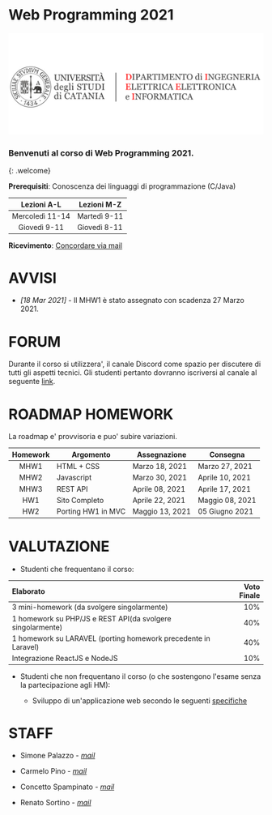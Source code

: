 # Web Programming 2021

[![logo](/imgs/logo.png)](http://www.dieei.unict.it/corsi/l-8-inf)

### Benvenuti al corso di Web Programming 2021.
{: .welcome} 

**Prerequisiti**: Conoscenza dei linguaggi di programmazione (C/Java)  

| Lezioni A-L     | Lezioni M-Z   |
| :----------:    | --------------|
| Mercoledì 11-14 | Martedì 9-11  |
| Giovedì 9-11    | Giovedì 8-11  |

**Ricevimento**: [Concordare via mail](#staff) 


# AVVISI

- _[18 Mar 2021]_  -  Il MHW1 è stato assegnato con scadenza 27 Marzo 2021. 

# FORUM
Durante il corso si utilizzera', il canale Discord come spazio per discutere di tutti gli aspetti tecnici. Gli studenti pertanto dovranno iscriversi al canale al seguente [link](https://discord.gg/Haz2TkaXxW).


# ROADMAP HOMEWORK
La roadmap e' provvisoria e puo' subire variazioni.

| Homework | Argomento          | Assegnazione    | Consegna          |
| :-------:| ------------------ | --------------- | -------          |
| MHW1     | HTML + CSS         | Marzo 18, 2021  | Marzo 27, 2021    |
| MHW2     | Javascript         | Marzo 30, 2021  | Aprile 10, 2021   |
| MHW3     | REST API           | Aprile 08, 2021 | Aprile 17, 2021   |
| HW1      | Sito Completo      | Aprile 22, 2021 | Maggio 08, 2021   |
| HW2      | Porting HW1 in MVC | Maggio 13, 2021 | 05 Giugno 2021    |

# VALUTAZIONE

- Studenti che frequentano il corso:

| Elaborato     | Voto Finale   |
| :--------     |    -------: |
| 3 mini-homework (da svolgere singolarmente) | 10% |
| 1 homework su PHP/JS e REST API(da svolgere singolarmente)    | 40%  |
| 1 homework su LARAVEL (porting homework precedente in Laravel) | 40% |
| Integrazione ReactJS e NodeJS | 10% |



- Studenti che non frequentano il corso (o che sostengono l'esame senza la partecipazione agli HM):

  - Sviluppo di un'applicazione web secondo le seguenti [specifiche][404]


# STAFF

- Simone Palazzo - *[mail](mailto:palazzosim@dieei.unict.it)*

- Carmelo Pino - *[mail](mailto:cpino@dieei.unict.it)*

- Concetto Spampinato - *[mail](mailto:cspampin@dieei.unict.it)*

- Renato Sortino - *[mail](mailto:renato.sortino@phd.unict.it)*


[404]: /web-programming-course/fallback
